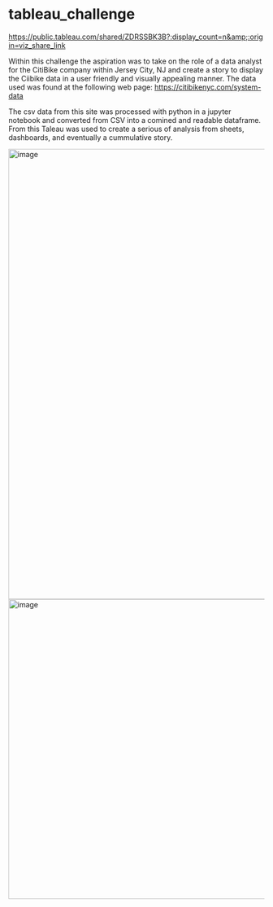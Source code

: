 # tableau_challenge
https://public.tableau.com/shared/ZDRSSBK3B?:display_count=n&amp;:origin=viz_share_link


Within this challenge the aspiration was to take on the role of a data analyst for the CitiBike company within Jersey City, NJ and create a story to display the Ciibike data in a user friendly and visually appealing manner. The data used was found at the following web page: https://citibikenyc.com/system-data

The csv data from this site was processed with python in a jupyter notebook and converted from CSV into a comined and readable dataframe. From this Taleau was used to create a serious of analysis from sheets, dashboards, and eventually a cummulative story. 

<img width="885" alt="image" src="https://user-images.githubusercontent.com/116226080/236371574-9521c89a-38d9-476a-bb9e-647b9bafa148.png">

<img width="589" alt="image" src="https://user-images.githubusercontent.com/116226080/236371645-a4811567-8b64-4291-9d36-a67c234c8c4c.png">

